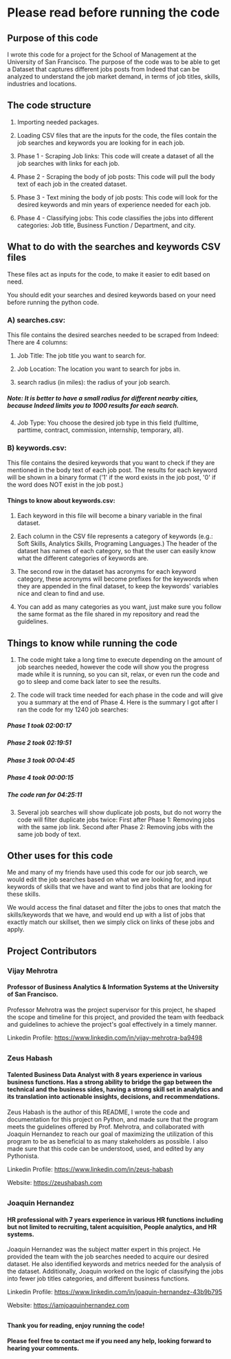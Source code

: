 # Please read before running the code
## Purpose of this code

I wrote this code for a project for the School of Management at the University of San Francisco. The purpose of the code was to be able to get a Dataset that captures different jobs posts from Indeed that can be analyzed to understand the job market demand, in terms of job titles, skills, industries and locations.

## The code structure

1. Importing needed packages.

2. Loading CSV files that are the inputs for the code, the files contain the job searches and keywords you are looking for in each job.

3. Phase 1 - Scraping Job links: This code will create a dataset of all the job searches with links for each job.

4. Phase 2 - Scraping the body of job posts: This code will pull the body text of each job in the created dataset.

5. Phase 3 - Text mining the body of job posts: This code will look for the desired keywords and min years of experience needed for each job.

6. Phase 4 - Classifying jobs: This code classifies the jobs into different categories: Job title, Business Function / Department, and city.

## What to do with the searches and keywords CSV files

These files act as inputs for the code, to make it easier to edit based on need.

You should edit your searches and desired keywords based on your need before running the python code.

### A) searches.csv:

This file contains the desired searches needed to be scraped from Indeed:
There are 4 columns:

1. Job Title: The job title you want to search for.

2. Job Location: The location you want to search for jobs in.

3. search radius (in miles): the radius of your job search.

##### Note: It is better to have a small radius for different nearby cities, because Indeed limits you to 1000 results for each search.

4. Job Type: You choose the desired job type in this field (fulltime, parttime, contract, commission, internship, temporary, all).

### B) keywords.csv:

This file contains the desired keywords that you want to check if they are mentioned in the body text of each job post. The results for each keyword will be shown in a binary format ('1' if the word exists in the job post, '0' if the word does NOT exist in the job post.)

#### Things to know about keywords.csv:

1. Each keyword in this file will become a binary variable in the final dataset.

2. Each column in the CSV file represents a category of keywords (e.g.: Soft Skills, Analytics Skills, Programing Languages.) The header of the dataset has names of each category, so that the user can easily know what the different categories of keywords are.

3. The second row in the dataset has acronyms for each keyword category, these acronyms will become prefixes for the keywords when they are appended in the final dataset, to keep the keywords' variables nice and clean to find and use.

4. You can add as many categories as you want, just make sure you follow the same format as the file shared in my repository and read the guidelines. 

## Things to know while running the code

1. The code might take a long time to execute depending on the amount of job searches needed, however the code will show you the progress made while it is running, so you can sit, relax, or even run the code and go to sleep and come back later to see the results.

2. The code will track time needed for each phase in the code and will give you a summary at the end of Phase 4. 
Here is the summary I got after I ran the code for my 1240 job searches:

#####       Phase 1 took 02:00:17
#####       Phase 2 took 02:19:51
#####       Phase 3 took 00:04:45
#####       Phase 4 took 00:00:15

#####       The code ran for 04:25:11

3. Several job searches will show duplicate job posts, but do not worry the code will filter duplicate jobs twice: 
First after Phase 1: Removing jobs with the same job link.
Second after Phase 2: Removing jobs with the same job body of text. 

## Other uses for this code

Me and many of my friends have used this code for our job search, we would edit the job searches based on what we are looking for, and input keywords of skills that we have and want to find jobs that are looking for these skills.

We would access the final dataset and filter the jobs to ones that match the skills/keywords that we have, and would end up with a list of jobs that exactly match our skillset, then we simply click on links of these jobs and apply.

## Project Contributors

### Vijay Mehrotra
#### Professor of Business Analytics & Information Systems at the University of San Francisco.

Professor Mehrotra was the project supervisor for this project, he shaped the scope and timeline for this project, and provided the team with feedback and guidelines to achieve the project's goal effectively in a timely manner.

Linkedin Profile: https://www.linkedin.com/in/vijay-mehrotra-ba9498
## 
### Zeus Habash
#### Talented Business Data Analyst with 8 years experience in various business functions. Has a strong ability to bridge the gap between the technical and the business sides, having a strong skill set in analytics and its translation into actionable insights, decisions, and recommendations.

Zeus Habash is the author of this README, I wrote the code and documentation for this project on Python, and made sure that the program meets the guidelines offered by Prof. Mehrotra, and collaborated with Joaquin Hernandez to reach our goal of maximizing the utilization of this program to be as beneficial to as many stakeholders as possible. I also made sure that this code can be understood, used, and edited by any Pythonista.

Linkedin Profile: https://www.linkedin.com/in/zeus-habash

Website: https://zeushabash.com
##
### Joaquin Hernandez

#### HR professional with 7 years experience in various HR functions including but not limited to recruiting, talent acquisition, People analytics, and HR systems.

Joaquin Hernandez was the subject matter expert in this project. He provided the team with the job searches needed to acquire our desired dataset. He also identified keywords and metrics needed for the analysis of the dataset. Additionally, Joaquin worked on the logic of classifying the jobs into fewer job titles categories, and different business functions.

Linkedin Profile: https://www.linkedin.com/in/joaquin-hernandez-43b9b795

Website: https://iamjoaquinhernandez.com
##
#### Thank you for reading, enjoy running the code! 
#### Please feel free to contact me if you need any help, looking forward to hearing your comments.
